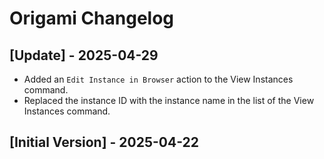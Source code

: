 # Origami Changelog

## [Update] - 2025-04-29

- Added an `Edit Instance in Browser` action to the View Instances command.
- Replaced the instance ID with the instance name in the list of the View Instances command.

## [Initial Version] - 2025-04-22
